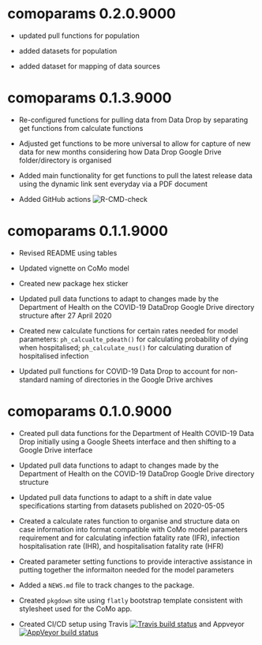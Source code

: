 # comoparams 0.2.0.9000

* updated pull functions for population

* added datasets for population

* added dataset for mapping of data sources


# comoparams 0.1.3.9000

* Re-configured functions for pulling data from Data Drop by separating get functions from calculate functions

* Adjusted get functions to be more universal to allow for capture of new data for new months considering how Data Drop Google Drive folder/directory is organised

* Added main functionality for get functions to pull the latest release data using the dynamic link sent everyday via a PDF document

* Added GitHub actions ![R-CMD-check](https://github.com/como-ph/comoparams/workflows/R-CMD-check/badge.svg)


# comoparams 0.1.1.9000

* Revised README using tables

* Updated vignette on CoMo model

* Created new package hex sticker

* Updated pull data functions to adapt to changes made by the Department of Health on the COVID-19 DataDrop Google Drive directory structure after 27 April 2020

* Created new calculate functions for certain rates needed for model parameters: `ph_calcualte_pdeath()` for calculating probability of dying when hospitalised; `ph_calculate_nus()` for calculating duration of hospitalised infection

* Updated pull functions for COVID-19 Data Drop to account for non-standard naming of directories in the Google Drive archives

# comoparams 0.1.0.9000

* Created pull data functions for the Department of Health COVID-19 Data Drop initially using a Google Sheets interface and then shifting to a Google Drive interface

* Updated pull data functions to adapt to changes made by the Department of Health on the COVID-19 DataDrop Google Drive directory structure

* Updated pull data functions to adapt to a shift in date value specifications starting from datasets published on 2020-05-05

* Created a calculate rates function to organise and structure data on case information into format compatible with CoMo model parameters requirement and for calculating infection fatality rate (IFR), infection hospitalisation rate (IHR), and hospitalisation fatality rate (HFR)

* Created parameter setting functions to provide interactive assistance in putting together the informaiton needed for the model parameters

* Added a `NEWS.md` file to track changes to the package.

* Created `pkgdown` site using `flatly` bootstrap template consistent with stylesheet used for the CoMo app.

* Created CI/CD setup using Travis [![Travis build status](https://travis-ci.org/como-ph/comoparams.svg?branch=master)](https://travis-ci.org/como-ph/comoparams) and Appveyor [![AppVeyor build status](https://ci.appveyor.com/api/projects/status/github/como-ph/comoparams?branch=master&svg=true)](https://ci.appveyor.com/project/como-ph/comoparams)

